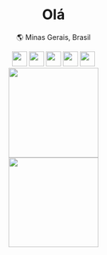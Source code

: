 <div align="center">
    <h1>Olá</h1>
    <p>🌎 Minas Gerais, Brasil</p>
    <div>
        <img width="30px" src="https://cdn.jsdelivr.net/gh/devicons/devicon/icons/javascript/javascript-original.svg" />
        <img width="30px" src="https://cdn.jsdelivr.net/gh/devicons/devicon/icons/html5/html5-original.svg" />
        <img width="30px" src="https://cdn.jsdelivr.net/gh/devicons/devicon/icons/css3/css3-original.svg" />
        <img width="30px" src="https://cdn.jsdelivr.net/gh/devicons/devicon/icons/c/c-original.svg" />
        <img width="30px" src="https://cdn.jsdelivr.net/gh/devicons/devicon/icons/sql/sql-original.svg" />
    </div>
</div>
<div align="center">
    <a href="https://github.com/rodrigoacs">
        <img height="180vw"
            src="https://github-readme-stats.vercel.app/api/top-langs/?username=rodrigoacs&layout=compact&langs_count=7&theme=dark">
    </a><br>
    <a href="https://github.com/rodrigoacs">
        <img height="180vw"
            src="https://github-readme-stats.vercel.app/api?username=rodrigoacs&show_icons=true&theme=dark&include_all_commits=true&count_private=true">
    </a>
</div>
